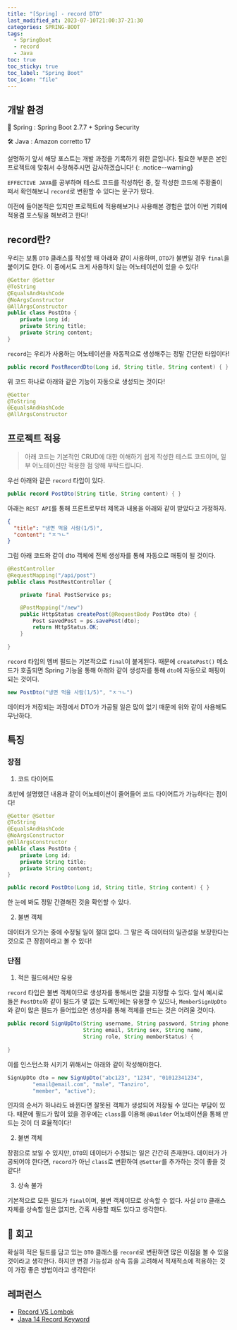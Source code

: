 ```yaml
---
title: "[Spring] - record DTO"
last_modified_at: 2023-07-10T21:00:37-21:30
categories: SPRING-BOOT
tags:
  - SpringBoot
  - record
  - Java
toc: true
toc_sticky: true
toc_label: "Spring Boot"
toc_icon: "file"
---
```


## 개발 환경

🍃 Spring : Spring Boot 2.7.7 + Spring Security

🛠️ Java : Amazon corretto 17

설명하기 앞서 해당 포스트는 개발 과정을 기록하기 위한 글입니다. 필요한 부분은 본인 프로젝트에 맞춰서 수정해주시면 감사하겠습니다!
{: .notice--warning}

`EFFECTIVE JAVA`를 공부하며 테스트 코드를 작성하던 중,
잘 작성한 코드에 주황줄이 떠서 확인해보니 `record`로 변환할 수 있다는 문구가 떴다.

이전에 들어본적은 있지만 프로젝트에 적용해보거나 사용해본 경험은 없어 이번 기회에 적용겸 포스팅을 해보려고 한다!

## record란?

우리는 보통 `DTO` 클래스를 작성할 때 아래와 같이 사용하며, `DTO`가 불변일 경우 `final`을 붙이기도 한다.
이 중에서도 크게 사용하지 않는 어노테이션이 있을 수 있다!

```java
@Getter @Setter
@ToString
@EqualsAndHashCode
@NoArgsConstructor
@AllArgsConstructor
public class PostDto {
    private Long id;
    private String title;
    private String content;
}
```

`record`는 우리가 사용하는 어노테이션을 자동적으로 생성해주는 정말 간단한 타입이다!

```java
public record PostRecordDto(Long id, String title, String content) { }
```

위 코드 하나로 아래와 같은 기능이 자동으로 생성되는 것이다!

```java
@Getter
@ToString
@EqualsAndHashCode
@AllArgsConstructor
```

## 프로젝트 적용

> 아래 코드는 기본적인 CRUD에 대한 이해하기 쉽게 작성한 테스트 코드이며, 일부 어노테이션만 적용한 점 양해 부탁드립니다.

우선 아래와 같은 `record` 타입이 있다.

```java
public record PostDto(String title, String content) { }
```

아래는 `REST API`를 통해 프론트로부터 제목과 내용을 아래와 같이 받았다고 가정하자.

```json
{
  "title": "냉면 먹을 사람(1/5)",
  "content": "ㅈㄱㄴ"
}
```

그럼 아래 코드와 같이 dto 객체에 전체 생성자를 통해 자동으로 매핑이 될 것이다.

```java
@RestController
@RequestMapping("/api/post")
public class PostRestController {

    private final PostService ps;

    @PostMapping("/new")
    public HttpStatus createPost(@RequestBody PostDto dto) {
        Post savedPost = ps.savePost(dto);
        return HttpStatus.OK;
    }
    
}
```

`record` 타입의 멤버 필드는 기본적으로 `final`이 붙게된다.
때문에 `createPost()` 메소드가 호출되면
Spring 기능을 통해 아래와 같이 생성자를 통해 `dto`에 자동으로 매핑이 되는 것이다.

```java
new PostDto("냉면 먹을 사람(1/5)", "ㅈㄱㄴ")
```

데이터가 저장되는 과정에서 DTO가 가공될 일은 많이 없기 때문에 위와 같이 사용해도 무난하다.

## 특징

### 장점

1. 코드 다이어트

초반에 설명했던 내용과 같이 어노테이션이 줄어들어 코드 다이어트가 가능하다는 점이다!

```java
@Getter @Setter
@ToString
@EqualsAndHashCode
@NoArgsConstructor
@AllArgsConstructor
public class PostDto {
    private Long id;
    private String title;
    private String content;
}
```

```java
public record PostDto(Long id, String title, String content) { }
```

한 눈에 봐도 정말 간결해진 것을 확인할 수 있다.

2. 불변 객체

데이터가 오가는 중에 수정될 일이 절대 없다.
그 말은 즉 데이터의 일관성을 보장한다는 것으로 큰 장점이라고 볼 수 있다!

### 단점

1. 적은 필드에서만 유용

`record` 타입은 불변 객체이므로 생성자를 통해서만 값을 지정할 수 있다.
앞서 예시로 들은 `PostDto`와 같이 필드가 몇 없는 도메인에는 유용할 수 있으나,
`MemberSignUpDto`와 같이 많은 필드가 들어있으면 생성자를 통해 객체를 만드는 것은 어려울 것이다.

```java
public record SignUpDto(String username, String password, String phone,
                        String email, String sex, String name,
                        String role, String memberStatus) {
    
}
```

이를 인스턴스화 시키기 위해서는 아래와 같이 작성해야한다.

```java
SignUpDto dto = new SignUpDto("abc123", "1234", "01012341234",
        "email@email.com", "male", "Tanziro",
        "member", "active");
```

인자의 순서가 하나라도 바뀐다면 잘못된 객체가 생성되어 저장될 수 있다는 부담이 있다.
때문에 필드가 많이 있을 경우에는 `class`를 이용해 `@Builder` 어노테이션을 통해 만드는 것이 더 효율적이다!

2. 불변 객체

장점으로 보일 수 있지만, `DTO`의 데이터가 수정되는 일은 간간히 존재한다.
데이터가 가공되어야 한다면, `record`가 아닌 `class`로 변환하여 `@Setter`를 추가하는 것이 좋을 것 같다!

3. 상속 불가

기본적으로 모든 필드가 `final`이며, 불변 객체이므로 상속할 수 없다.
사실 `DTO` 클래스 자체를 상속할 일은 없지만, 간혹 사용할 때도 있다고 생각한다.

## 🤔 회고

확실히 적은 필드를 담고 있는 `DTO` 클래스를 `record`로 변환하면 많은 이점을 볼 수 있을 것이라고 생각한다.
하지만 변경 가능성과 상속 등을 고려해서 적재적소에 적용하는 것이 가장 좋은 방법이라고 생각한다!

## 레퍼런스

- [Record VS Lombok](https://www.baeldung.com/java-record-vs-lombok)
- [Java 14 Record Keyword](https://www.baeldung.com/java-record-keyword)